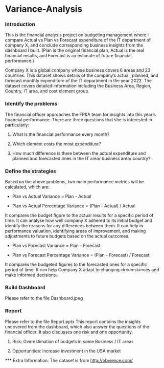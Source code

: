 # Variance-Analysis
### Introduction

This is the financial analysis project on budgeting management where I compare Actual vs Plan vs Forecast expenditure of the IT department of company X, and conclude corresponding business insights from the dashboard I built. (Plan is the original financial plan, Actual is the real financial results, and Forecast is an estimate of future financial performance.)

Company X is a global company whose business covers 6 areas and 23 countries. This dataset shows details of the company’s actual, planned, and forecast monthly expenditure of the IT department in the year 2022. The dataset covers detailed information including the Business Area, Region, Country, IT area, and cost element group.

### Identify the problems

The financial officer approaches the FP&A team for insights into this year’s financial performance. There are three questions that she is interested in particularly:

1. What is the financial performance every month?

2. Which element costs the most expenditure?

3. How much difference is there between the actual expenditure and planned and forecasted ones in the IT area/ business area/ country?

### Define the strategies

Based on the above problems, two main performance metrics will be calculated, which are:

- Plan vs Actual Variance = Plan - Actual

- Plan vs Actual Percentage Variance = (Plan - Actual) / Actual

It compares the budget figure to the actual results for a specific period of time. It can analyse how well company X adhered to its initial budget and identify the reasons for any differences between them. It can help in performance valuation, identifying areas of improvement, and making adjustments to future budgets based on the actual outcomes.

- Plan vs Forecast Variance = Plan - Forecast

- Plan vs Forecast Percentage Variance = (Plan - Forecast) / Forecast

It compares the budgeted figures to the forecasted ones for a specific period of time. It can help Company X adapt to changing circumstances and make informed decisions.

### Build Dashboard

Please refer to the file Dashboard.jpeg

### Report
Please refer to the file Report.pptx
This report contains the insights uncovered from the dashboard, which also answer the questions of the financial officer. It also discusses one risk and one opportunity.

1. Risk: Overestimation of budgets in some Business / IT areas

2. Opportunities: Increase investment in the USA market

*** Extra Information:
The dataset is from http://obvience.com/
